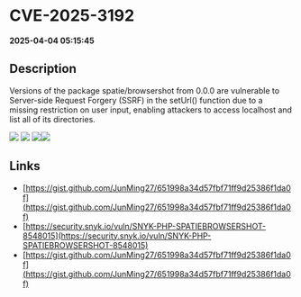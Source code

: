 # CVE-2025-3192

**2025-04-04 05:15:45**

## Description
Versions of the package spatie/browsershot from 0.0.0 are vulnerable to Server-side Request Forgery (SSRF) in the setUrl() function due to a missing restriction on user input, enabling attackers to access localhost and list all of its directories.

![](https://img.shields.io/static/v1?label=Score&message=8.8&color=red)
![](https://img.shields.io/static/v1?label=Severity&message=HIGH&color=red)
![](https://img.shields.io/static/v1?label=CWE&message=SSRF&color=green)![](https://img.shields.io/static/v1?label=CWE&message=SSRF&color=green)

## Links
- [https://gist.github.com/JunMing27/651998a34d57fbf71ff9d25386f1da0f](https://gist.github.com/JunMing27/651998a34d57fbf71ff9d25386f1da0f)
- [https://security.snyk.io/vuln/SNYK-PHP-SPATIEBROWSERSHOT-8548015](https://security.snyk.io/vuln/SNYK-PHP-SPATIEBROWSERSHOT-8548015)
- [https://gist.github.com/JunMing27/651998a34d57fbf71ff9d25386f1da0f](https://gist.github.com/JunMing27/651998a34d57fbf71ff9d25386f1da0f)

